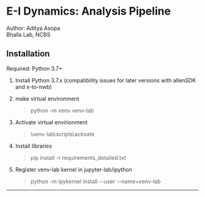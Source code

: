# E-I Dynamics: Analysis Pipeline

Author: Aditya Asopa  
Bhalla Lab, NCBS

## Installation

Required: Python 3.7+

1. Install Python 3.7.x (compatibility issues for later versions with allenSDK and x-to-nwb)

2. make virtual environment

    > python -m venv venv-lab

3. Activate virtual envirionment

    > \venv-lab\scripts\activate

4. Install libraries

    > pip install -r requirements_detailed.txt

5. Register venv-lab kernel in jupyter-lab/ipython

    > python -m ipykernel install --user --name=venv-lab  

-------------  